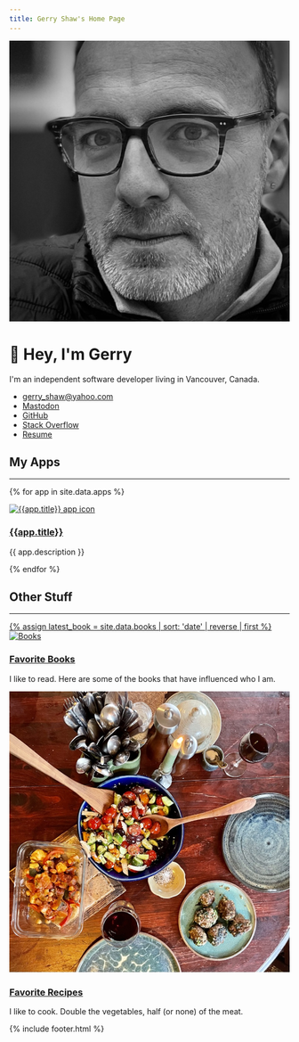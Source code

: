 ```yaml
---
title: Gerry Shaw's Home Page
---
```



![Gerry Shaw](/gerry.jpg#profile-pic)

# 👋 Hey, I'm Gerry

I'm an independent software developer living in Vancouver, Canada.

- [gerry_shaw@yahoo.com](mailto:gerry_shaw@yahoo.com)
- <a rel="me" href="https://mas.to/@gshaw">Mastodon</a>
- [GitHub](https://github.com/gshaw)
- [Stack Overflow](https://stackoverflow.com/users/265940/gerry-shaw)
- [Resume](/resume)

## My Apps

---

{% for app in site.data.apps %}
<div class="card">
  <a href="{{app.link_url}}">
    <img src="{{app.icon_url}}" alt="{{app.title}} app icon">
  </a>
  <div class="card-details">
    <h3><a href="{{app.link_url}}">{{app.title}}</a></h3>
    <p>
      {{ app.description }}
    </p>
  </div>
</div>
{% endfor %}

## Other Stuff

---

<div class="card">
  <a href="/books/">
    {% assign latest_book = site.data.books | sort: 'date' | reverse | first %}
    <img src="/books/{{latest_book.id}}.jpg" alt="Books">
  </a>
  <div class="card-details">
    <h3><a href="/books/">Favorite Books</a></h3>
    <p>
      I like to read. Here are some of the books that have influenced who I am.
    </p>
  </div>
</div>

<div class="card">
  <a href="/recipes/">
    <img src="/recipes/thumb.jpg" alt="Delicious food">
  </a>
  <div class="card-details">
    <h3><a href="/recipes/">Favorite Recipes</a></h3>
    <p>
      I like to cook. Double the vegetables, half (or none) of the meat.
    </p>
  </div>
</div>

{% include footer.html %}
